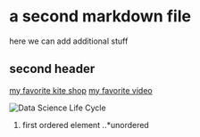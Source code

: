 # a second markdown file

here we can add additional stuff

## second header

[my favorite kite shop](www.kitetiki.com)
[my favorite video](https://www.youtube.com/watch?v=OwAr6MVl8hQ)

![Data Science Life Cycle](https://github.com/torben90/test/blob/master/data_science_lifecycle.png)

1. first ordered element
..*unordered
